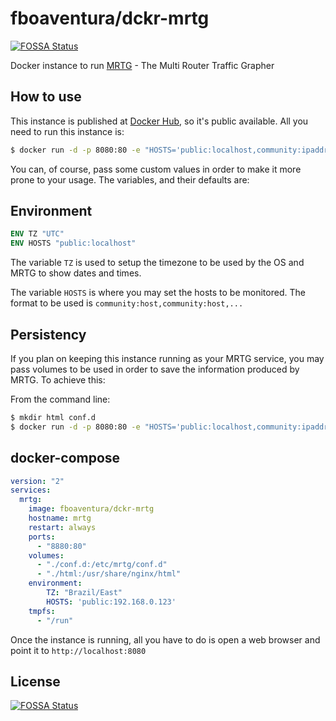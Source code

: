 # fboaventura/dckr-mrtg
[![FOSSA Status](https://app.fossa.io/api/projects/git%2Bgithub.com%2Ffboaventura%2Fdckr-mrtg.svg?type=shield)](https://app.fossa.io/projects/git%2Bgithub.com%2Ffboaventura%2Fdckr-mrtg?ref=badge_shield)


Docker instance to run [MRTG](https://oss.oetiker.ch/mrtg/) - The Multi Router Traffic Grapher

## How to use

This instance is published at [Docker Hub](https://hub.docker.com/r/fboaventura/dckr-mrtg/), so it's public available.  All you need to run this instance is:

```bash
$ docker run -d -p 8080:80 -e "HOSTS='public:localhost,community:ipaddress'" fboaventura/dckr-mrtg
```

You can, of course, pass some custom values in order to make it more prone to your usage.  The variables, and their defaults are:

## Environment

```dockerfile
ENV TZ "UTC"
ENV HOSTS "public:localhost"
```

The variable `TZ` is used to setup the timezone to be used by the OS and MRTG to show dates and times.

The variable `HOSTS` is where you may set the hosts to be monitored.  The format to be used is `community:host,community:host,...`

## Persistency

If you plan on keeping this instance running as your MRTG service, you may pass volumes to be used in order to save the information produced by MRTG.  To achieve this:

From the command line:

```bash
$ mkdir html conf.d
$ docker run -d -p 8080:80 -e "HOSTS='public:localhost,community:ipaddress'" -v `pwd`/html:/usr/share/nginx/html -v `pwd`/conf.d:/etc/mrtg/conf.d fboaventura/dckr-mrtg
```

## docker-compose

```yaml
version: "2"
services:
  mrtg:
    image: fboaventura/dckr-mrtg
    hostname: mrtg
    restart: always
    ports:
      - "8880:80"
    volumes:
      - "./conf.d:/etc/mrtg/conf.d"
      - "./html:/usr/share/nginx/html"
    environment:
        TZ: "Brazil/East"
        HOSTS: 'public:192.168.0.123'
    tmpfs:
      - "/run"
```

Once the instance is running, all you have to do is open a web browser and point it to `http://localhost:8080`


## License
[![FOSSA Status](https://app.fossa.io/api/projects/git%2Bgithub.com%2Ffboaventura%2Fdckr-mrtg.svg?type=large)](https://app.fossa.io/projects/git%2Bgithub.com%2Ffboaventura%2Fdckr-mrtg?ref=badge_large)